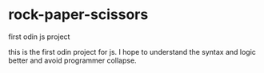 # rock-paper-scissors
first odin js project

this is the first odin project for js. I hope to understand the syntax and logic better and avoid programmer collapse.